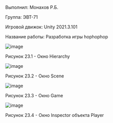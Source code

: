 Выполнил: Монахов Р.Б.

Группа: ЭВТ-71

Игровой движок: Unity 2021.3.101

Название работы: Разработка игры hophophop

![image](https://user-images.githubusercontent.com/119486614/205434417-9805e52c-efcd-4ebd-a9c9-a4c28f256915.png)

Рисунок 23.1 - Окно Hierarchy

![image](https://user-images.githubusercontent.com/119486614/205434867-d1c77d57-66b6-4253-b591-afca24be5669.png)

Рисунок 23.2 - Окно Scene

![image](https://user-images.githubusercontent.com/119486614/205434427-8558d3b5-1a01-4385-88f4-775e591d427d.png)

Рисунок 23.3 - Окно Game

![image](https://user-images.githubusercontent.com/119486614/205434432-2d5b0a60-7ca6-463b-bbba-76a196b2871d.png)

Рисунок 23.4 - Окно Inspector объекта Player

